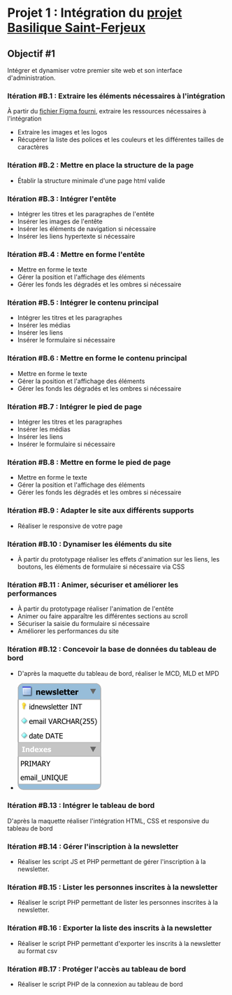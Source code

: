 # Projet 1 : Intégration du [projet Basilique Saint-Ferjeux](https://github.com/J-D25/basilique_reflexion)

## Objectif #1
Intégrer et dynamiser votre premier site web et son interface d'administration.
### Itération #B.1 : Extraire les éléments nécessaires à l'intégration
À partir du [fichier Figma fourni](https://www.figma.com/file/xP2a6tBXY3XdHG6TwofANX/Basilique-Saint-Ferjeux), extraire les ressources nécessaires à l'intégration
- Extraire les images et les logos
- Récupérer la liste des polices et les couleurs et les différentes tailles de caractères
### Itération #B.2 : Mettre en place la structure de la page
- Établir la structure minimale d'une page html valide
### Itération #B.3 : Intégrer l'entête
- Intégrer les titres et les paragraphes de l'entête
- Insérer les images de l'entête
- Insérer les éléments de navigation si nécessaire
- Insérer les liens hypertexte si nécessaire
### Itération #B.4 : Mettre en forme l'entête
- Mettre en forme le texte
- Gérer la position et l'affichage des éléments
- Gérer les fonds les dégradés et les ombres si nécessaire
### Itération #B.5 : Intégrer le contenu principal
- Intégrer les titres et les paragraphes
- Insérer les médias
- Insérer les liens
- Insérer le formulaire si nécessaire
### Itération #B.6 : Mettre en forme le contenu principal
- Mettre en forme le texte
- Gérer la position et l'affichage des éléments
- Gérer les fonds les dégradés et les ombres si nécessaire
### Itération #B.7 : Intégrer le pied de page
- Intégrer les titres et les paragraphes
- Insérer les médias
- Insérer les liens
- Insérer le formulaire si nécessaire
### Itération #B.8 : Mettre en forme le pied de page
- Mettre en forme le texte
- Gérer la position et l'affichage des éléments
- Gérer les fonds les dégradés et les ombres si nécessaire
### Itération #B.9 : Adapter le site aux différents supports
- Réaliser le responsive de votre page
### Itération #B.10 : Dynamiser les éléments du site
- À partir du prototypage réaliser les effets d'animation sur les liens, les boutons, les éléments de formulaire si nécessaire via CSS
### Itération #B.11 : Animer, sécuriser et améliorer les performances
- À partir du prototypage réaliser l'animation de l'entête
- Animer ou faire apparaître les différentes sections au scroll
- Sécuriser la saisie du formulaire si nécessaire
- Améliorer les performances du site
### Itération #B.12 : Concevoir la base de données du tableau de bord
- D'après la maquette du tableau de bord, réaliser le MCD, MLD et MPD
* ![](MPD.svg)
### Itération #B.13 : Intégrer le tableau de bord
D'après la maquette réaliser l'intégration HTML, CSS et responsive du tableau de bord
### Itération #B.14 : Gérer l'inscription à la newsletter
- Réaliser les script JS et PHP permettant de gérer l'inscription à la newsletter.
### Itération #B.15 : Lister les personnes inscrites à la newsletter
- Réaliser le script PHP permettant de lister les personnes inscrites à la newsletter.
### Itération #B.16 : Exporter la liste des inscrits à la newsletter
- Réaliser le script PHP permettant d'exporter les inscrits à la newsletter au format csv
### Itération #B.17 : Protéger l'accès au tableau de bord
- Réaliser le script PHP de la connexion au tableau de bord